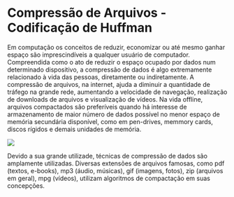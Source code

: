# Compressão de Arquivos - Codificação de Huffman

<p> Em computação os conceitos de reduzir, economizar ou até mesmo ganhar espaço são imprescindíveis a qualquer usuário de computador. Compreendida como o ato de reduzir o espaço ocupado por dados num determinado dispositivo, a compressão de dados é algo extremamente relacionado à vida das pessoas, diretamente ou indiretamente. A compressão de arquivos, na internet, ajuda a diminuir a quantidade de tráfego na grande rede, aumentando a velocidade de navegação, realização de downloads de arquivos e visualização de vídeos. Na vida offline, arquivos compactados são preferíveis quando há interesse de armazenamento de maior número de dados possível no menor espaço de memória secundária disponível, como em pen-drives, memmory cards, discos rígidos e demais unidades de memória. </p> 

<img src="https://github.com/caio-emiliano/Huffman-Compression/blob/main/Images/compressao.png">

<p> Devido a sua grande utilizade, técnicas de compressão de dados são amplamente utilizadas. Diversas extensões de arquivos famosas, como pdf (textos, e-books), mp3 (áudio, músicas), gif (imagens, fotos), zip (arquivos em geral), mpg (vídeos), utilizam algoritmos de compactação em suas concepções.  </p>


